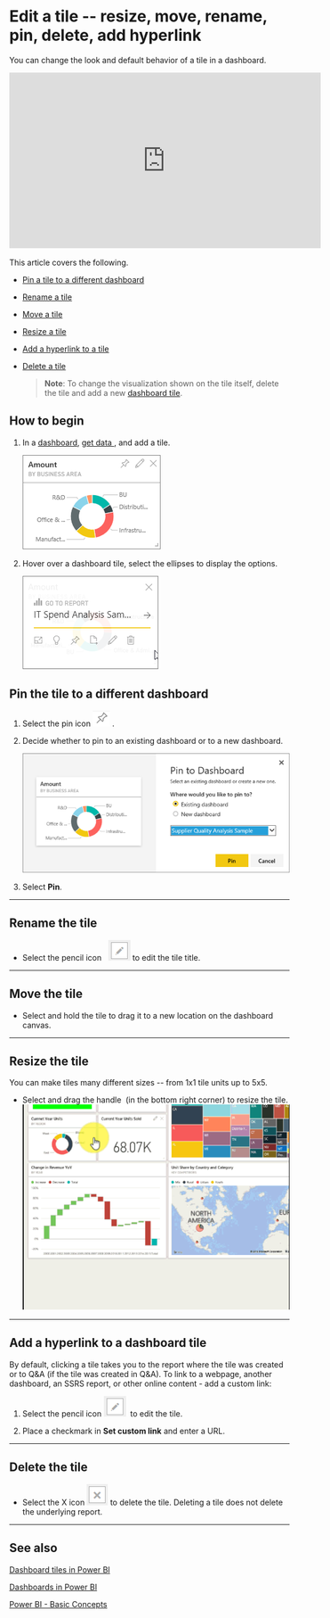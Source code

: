 ﻿<properties
   pageTitle="Edit a tile -- resize, move, rename, pin, delete, add hyperlink"
   description="Documentation for how to edit a dashboard tile -- resize, move, rename, pin, delete, add hyperlink."
   services="powerbi"
   documentationCenter=""
   authors="mihart"
   manager="mblythe"
   backup=""
   editor=""
   tags=""
   featuredVideoId="lJKgWnvl6bQ"
   qualityFocus="no"
   qualityDate=""/>

<tags
   ms.service="powerbi"
   ms.devlang="NA"
   ms.topic="article"
   ms.tgt_pltfrm="NA"
   ms.workload="powerbi"
   ms.date="08/24/2016"
   ms.author="mihart"/>

# Edit a tile -- resize, move, rename, pin, delete, add hyperlink

You can change the look and default behavior of a tile in a dashboard.

<iframe width="560" height="315" src="https://www.youtube.com/embed/lJKgWnvl6bQ" frameborder="0" allowfullscreen></iframe>

This article covers the following. 

-   [Pin a tile to a different dashboard](#different)

-   [Rename a tile](#rename)

-   [Move a tile](#move)

-   [Resize a tile](#resize)

-   [Add a hyperlink to a tile](#hyperlink)

-   [Delete a tile](#delete)

    >**Note**: To change the visualization shown on the tile itself, delete the tile and add a new [dashboard tile](powerbi-service-dashboard-tiles.md).

##  How to begin   

1.  In a [dashboard](powerbi-service-dashboards.md), [get data ](powerbi-service-get-data.md), and add a tile. 

    ![](media/powerbi-service-edit-a-tile-in-a-dashboard/PBI_DashTile.png)

2.  Hover over a dashboard tile, select the ellipses to display the options.

    ![](media/powerbi-service-edit-a-tile-in-a-dashboard/power-bi-tile-menu.png)

<a name="different"></a>
## Pin the tile to a different dashboard

1.    Select the pin icon ![](media/powerbi-service-edit-a-tile-in-a-dashboard/pinNoOutline.png) .

2.  Decide whether to pin to an existing dashboard or to a new dashboard. 

    ![](media/powerbi-service-edit-a-tile-in-a-dashboard/PBI_PinToAnotherDash.png)

3.  Select **Pin**.

****
<a name="rename"></a>
## Rename the tile

-   Select the pencil icon   ![](media/powerbi-service-edit-a-tile-in-a-dashboard/pbi_Nancy_pencilIcon.png)  to edit the tile title.

****
<a name="move"></a>
## Move the tile

-   Select and hold the tile to drag it to a new location on the dashboard canvas.

****
<a name="resize"></a>
## Resize the tile

You can make tiles many different sizes -- from 1x1 tile units up to 5x5.

-    Select and drag the handle  (in the bottom right corner) to resize the tile.
    ![](media/powerbi-service-edit-a-tile-in-a-dashboard/PBIGIF_ResizeTile4.gif)


****
<a name="hyperlink"></a>
## Add a hyperlink to a dashboard tile

By default, clicking a tile takes you to the report where the tile was created or to Q&A (if the tile was created in Q&A). To link to a webpage, another dashboard, an SSRS report, or other online content - add a custom link:

1.    Select the pencil icon ![](media/powerbi-service-edit-a-tile-in-a-dashboard/pbi_Nancy_pencilIcon.png)  to edit the tile.

2.    Place a checkmark in **Set custom link** and enter a URL.

****
<a name="delete"></a>
## Delete the tile

-   Select the X icon ![](media/powerbi-service-edit-a-tile-in-a-dashboard/pbi_Nancy_X_icon.png) to delete the tile. Deleting a tile does not delete the underlying report.

****

## See also

[Dashboard tiles in Power BI](powerbi-service-dashboard-tiles.md)

[Dashboards in Power BI](powerbi-service-dashboards.md)

[Power BI - Basic Concepts](powerbi-service-basic-concepts.md)
